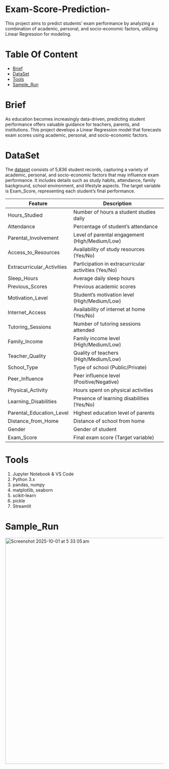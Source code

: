 # Exam-Score-Prediction-
This project aims to predict students’ exam performance by analyzing a combination of academic, personal, and socio-economic factors, utilizing Linear Regression for modeling.

# Table Of Content
* [Brief](#Brief)
* [DataSet](#DataSet)
* [Tools](#Tools)
* [Sample_Run](#Sample_Run)

# Brief
As education becomes increasingly data-driven, predicting student performance offers valuable guidance for teachers, parents, and institutions.
This project develops a Linear Regression model that forecasts exam scores using academic, personal, and socio-economic factors.

# DataSet
The [dataset](https://www.kaggle.com/datasets/lainguyn123/student-performance-factors) consists of 5,836 student records, capturing a variety of academic, personal, and socio-economic
factors that may influence exam performance. 
It includes details such as study habits, attendance, family background, school environment, and lifestyle aspects. The target variable is Exam_Score, representing each student’s
final performance.

| Feature                   | Description |
|----------------------------|-------------|
| Hours_Studied             | Number of hours a student studies daily |
| Attendance                | Percentage of student’s attendance |
| Parental_Involvement      | Level of parental engagement (High/Medium/Low) |
| Access_to_Resources       | Availability of study resources (Yes/No) |
| Extracurricular_Activities| Participation in extracurricular activities (Yes/No) |
| Sleep_Hours               | Average daily sleep hours |
| Previous_Scores           | Previous academic scores |
| Motivation_Level          | Student’s motivation level (High/Medium/Low) |
| Internet_Access           | Availability of internet at home (Yes/No) |
| Tutoring_Sessions         | Number of tutoring sessions attended |
| Family_Income             | Family income level (High/Medium/Low) |
| Teacher_Quality           | Quality of teachers (High/Medium/Low) |
| School_Type               | Type of school (Public/Private) |
| Peer_Influence            | Peer influence level (Positive/Negative) |
| Physical_Activity         | Hours spent on physical activities |
| Learning_Disabilities     | Presence of learning disabilities (Yes/No) |
| Parental_Education_Level  | Highest education level of parents |
| Distance_from_Home        | Distance of school from home |
| Gender                    | Gender of student |
| Exam_Score                | Final exam score (Target variable) |

# Tools 
1. Jupyter Notebook & VS Code
2. Python 3.x
3. pandas, numpy
4. matplotlib, seaborn
5. scikit-learn
6. pickle
7. Streamlit


# Sample_Run
<img width="1014" height="716" alt="Screenshot 2025-10-01 at 5 33 05 am" src="https://github.com/user-attachments/assets/ff9b7214-dabb-4bfc-80d7-3f95f78bcb18" />
